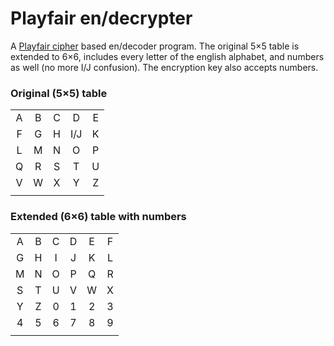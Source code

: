# Playfair en/decrypter

A [Playfair cipher](https://en.wikipedia.org/wiki/Playfair_cipher) based en/decoder program. The original 5×5 table is extended to 6×6, includes every letter of the english alphabet, and numbers as well (no more I/J confusion). The encryption key also accepts numbers.

### Original (5×5) table

|   |   |   |     |   |
|:-:|:-:|:-:|:---:|:-:|
| A | B | C | D   | E |
| F | G | H | I/J | K |
| L | M | N | O   | P |
| Q | R | S | T   | U |
| V | W | X | Y   | Z |
|   |   |   |     |   |

### Extended (6×6) table with numbers

|   |   |   |   |   |   |
|:-:|:-:|:-:|:-:|:-:|:-:|
| A | B | C | D | E | F |
| G | H | I | J | K | L |
| M | N | O | P | Q | R |
| S | T | U | V | W | X |
| Y | Z | 0 | 1 | 2 | 3 |
| 4 | 5 | 6 | 7 | 8 | 9 |
|   |   |   |   |   |   |
